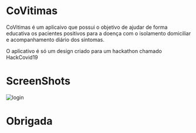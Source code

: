 # CoVitimas

CoVitimas é um aplicaivo que possui o objetivo de ajudar de forma educativa os pacientes positivos para a doença com o isolamento domiciliar e acompanhamento diário dos sintomas.

O aplicativo é só um design criado para um hackathon chamado HackCovid19


# ScreenShots
![login](https://user-images.githubusercontent.com/23267293/82163651-e5fdb000-9882-11ea-891f-15eff52bbb84.png)


# Obrigada
